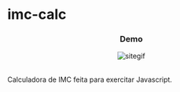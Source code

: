 # imc-calc
<h3><p align="center">Demo</p></h3>
<p align="center"><img src="https://media.giphy.com/media/fIbQ0kPcj0i02P6qor/giphy.gif" alt="sitegif"></p>
<br>
Calculadora de IMC feita para exercitar Javascript.
